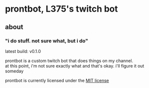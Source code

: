 # prontbot, L375's twitch bot

## about

### "i do stuff. not sure what, but i do"

latest build: v0.1.0

prontbot is a custom twitch bot that does things on my channel.  
at this point, i'm not sure exactly what and that's okay. i'll figure it out someday

prontbot is currently licensed under the [MIT license](LICENSE)
